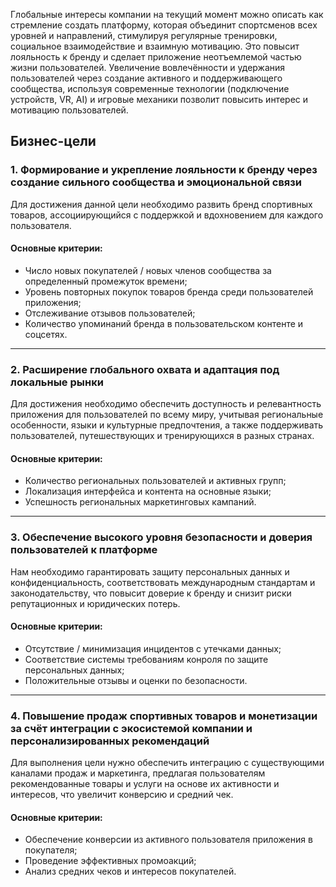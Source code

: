 Глобальные интересы компании на текущий момент можно описать как стремление создать платформу, которая объединит спортсменов всех уровней и направлений, стимулируя регулярные тренировки, социальное взаимодействие и взаимную мотивацию. Это повысит лояльность к бренду и сделает приложение неотъемлемой частью жизни пользователей. Увеличение вовлечённости и удержания пользователей через создание активного и поддерживающего сообщества, используя современные технологии (подключение устройств, VR, AI) и игровые механики позволит повысить интерес и мотивацию пользователей.


## Бизнес-цели


### 1. Формирование и укрепление лояльности к бренду через создание сильного сообщества и эмоциональной связи
Для достижения данной цели необходимо развить бренд спортивных товаров, ассоциирующийся с поддержкой и вдохновением для каждого пользователя.

#### Основные критерии:
* Число новых покупателей / новых членов сообщества за определенный промежуток времени;
* Уровень повторных покупок товаров бренда среди пользователей приложения;
* Отслеживание отзывов пользователей;
* Количество упоминаний бренда в пользовательском контенте и соцсетях.

___________

### 2. Расширение глобального охвата и адаптация под локальные рынки
Для достижения необходимо обеспечить доступность и релевантность приложения для пользователей по всему миру, учитывая региональные особенности, языки и культурные предпочтения, а также поддерживать пользователей, путешествующих и тренирующихся в разных странах.

#### Основные критерии:
* Количество региональных пользователей и активных групп;
* Локализация интерфейса и контента на основные языки;
* Успешность региональных маркетинговых кампаний.

___________

### 3. Обеспечение высокого уровня безопасности и доверия пользователей к платформе
Нам необходимо гарантировать защиту персональных данных и конфиденциальность, соответствовать международным стандартам и законодательству, что повысит доверие к бренду и снизит риски репутационных и юридических потерь.

#### Основные критерии:

* Отсутствие / минимизация инцидентов с утечками данных;
* Соответствие системы требованиям конроля по защите персональных данных;
* Положительные отзывы и оценки по безопасности.

___________

### 4. Повышение продаж спортивных товаров и монетизации за счёт интеграции с экосистемой компании и персонализированных рекомендаций
Для выполнения цели нужно обеспечить интеграцию с существующими каналами продаж и маркетинга, предлагая пользователям рекомендованные товары и услуги на основе их активности и интересов, что увеличит конверсию и средний чек.

#### Основные критерии:

* Обеспечение конверсии из активного пользователя приложения в покупателя;
* Проведение эффективных промоакций;
* Анализ средних чеков и интересов покупателей.
